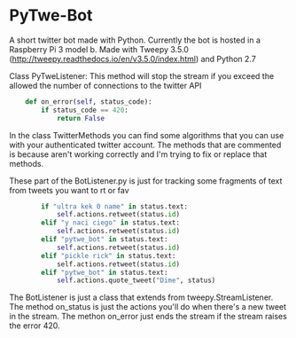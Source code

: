 # PyTwe-Bot
A short twitter bot made with Python.
Currently the bot is hosted in a Raspberry Pi 3 model b. 
Made with Tweepy 3.5.0 (http://tweepy.readthedocs.io/en/v3.5.0/index.html) and Python 2.7


Class PyTweListener: This method will stop the stream if you exceed the allowed the number of connections to the twitter API
```python
    def on_error(self, status_code):
        if status_code == 420:
            return False
```

In the class TwitterMethods you can find some algorithms that you can use with your authenticated twitter account.
The methods that are commented is because aren't working correctly and I'm trying to fix or replace that methods.


These part of the BotListener.py is just for tracking some fragments of text from tweets you want to rt or fav
```python
        if "ultra kek 0 name" in status.text:
            self.actions.retweet(status.id)
        elif "y naci ciego" in status.text:
            self.actions.retweet(status.id)
        elif "pytwe_bot" in status.text:
            self.actions.retweet(status.id)
        elif "pickle rick" in status.text:
            self.actions.retweet(status.id)
        elif "pytwe_bot" in status.text:
            self.actions.quote_tweet("Dime", status)
```
The BotListener is just a class that extends from tweepy.StreamListener. The method on_status is just the actions you'll do when there's a new tweet in the stream. The methon on_error just ends the stream if the stream raises the error 420.

